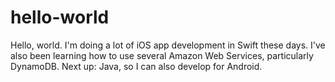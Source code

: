 # hello-world

Hello, world. I'm doing a lot of iOS app development in Swift these days. I've also been learning how to use several Amazon Web Services, particularly DynamoDB. Next up: Java, so I can also develop for Android.
